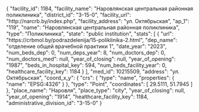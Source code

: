{
    "facility_id": 1184,
    "facility_name": "Наровлянская центральная районная поликлиника",
    "district_id": "3-15-0",
    "facility_url": "http:\/\/narcrb.by\/index.php",
    "facility_address": "ул. Октябрьская",
    "ap_1": "119",
    "name": "Наровлянская центральная районная поликлиника",
    "type": "Поликлиника",
    "state": "public institution",
    "stats": [
        {
            "url": "https:\/\/crbmol.by\/podrazdelenija\/15-poliklinika-2.html",
            "dep_name": "отделение общей врачебной практики 1",
            "date_year": "2023",
            "num_beds_dep": 0,
            "num_deps_year": 8,
            "num_doctors_dep": 0,
            "num_doctors_med": null,
            "year_of_closing": null,
            "year_of_opening": "1987",
            "beds_in_hospital_key": 594,
            "num_beds_facility_year": 0,
            "healthcare_facility_key": 1184
        }
    ],
    "med_id": 10215509,
    "address": "ул. Октябрьская",
    "coord_x_y": {
        "crs": {
            "type": "name",
            "properties": {
                "name": "EPSG:4326"
            }
        },
        "type": "Point",
        "coordinates": [
            29.5111,
            51.7945
        ]
    },
    "place_name": "Наровля",
    "place_type": "city",
    "year_of_closing": null,
    "year_of_opening": "1914",
    "healthcare_facility_key": 1184,
    "administrative_division_id": "3-15-0"
}